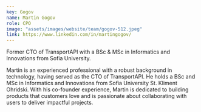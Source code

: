 ```yaml
---
key: Gogov
name: Martin Gogov
role: CPO
image: "assets/images/website/team/gogov-512.jpeg"
link: https://www.linkedin.com/in/martingogov/
---
```

Former CTO of TransportAPI with a BSc & MSc in Informatics and Innovations from Sofia University.

Martin is an experienced professional with a robust background in technology, having served as the CTO of TransportAPI. He holds a BSc and MSc in Informatics and Innovations from Sofia University St. Kliment Ohridski. With his co-founder experience, Martin is dedicated to building products that customers love and is passionate about collaborating with users to deliver impactful projects.